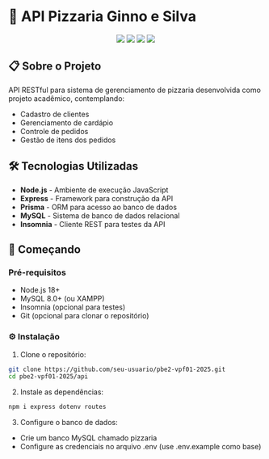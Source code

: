 # 🍕 API Pizzaria Ginno e Silva

<div align="center">
  <img src="https://img.shields.io/badge/Node.js-18+-339933?style=for-the-badge&logo=node.js&logoColor=white">
  <img src="https://img.shields.io/badge/Express-000000?style=for-the-badge&logo=express&logoColor=white">
  <img src="https://img.shields.io/badge/Prisma-2D3748?style=for-the-badge&logo=prisma&logoColor=white">
  <img src="https://img.shields.io/badge/MySQL-4479A1?style=for-the-badge&logo=mysql&logoColor=white">
</div>

## 📋 Sobre o Projeto

API RESTful para sistema de gerenciamento de pizzaria desenvolvida como projeto acadêmico, contemplando:

- Cadastro de clientes
- Gerenciamento de cardápio
- Controle de pedidos
- Gestão de itens dos pedidos

## 🛠 Tecnologias Utilizadas

- **Node.js** - Ambiente de execução JavaScript
- **Express** - Framework para construção da API
- **Prisma** - ORM para acesso ao banco de dados
- **MySQL** - Sistema de banco de dados relacional
- **Insomnia** - Cliente REST para testes da API

## 🚀 Começando

### Pré-requisitos

- Node.js 18+
- MySQL 8.0+ (ou XAMPP)
- Insomnia (opcional para testes)
- Git (opcional para clonar o repositório)

### ⚙️ Instalação

1. Clone o repositório:
```bash
git clone https://github.com/seu-usuario/pbe2-vpf01-2025.git
cd pbe2-vpf01-2025/api
```
2. Instale as dependências:
```bash
npm i express dotenv routes
```
3. Configure o banco de dados:

- Crie um banco MySQL chamado pizzaria
- Configure as credenciais no arquivo .env (use .env.example como base)

